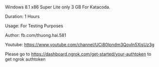 Windows 8.1 x86 Super Lite only 3 GB For Katacoda.

Duration: 1 Hours

Usage: For Testing Purposes

Author: fb.com/thuong.hai.581

Youtube: https://www.youtube.com/channel/UCi80Ipndm3QovIn5XisUz3g

Please go to https://dashboard.ngrok.com/get-started/your-authtoken to get ngrok authtoken

